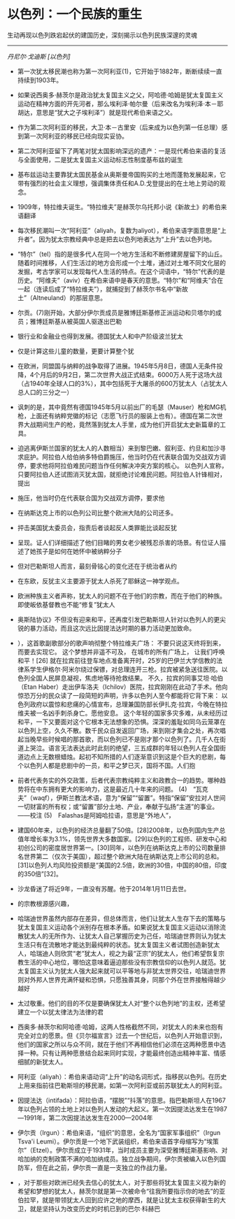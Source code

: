 # 以色列：一个民族的重生

生动再现以色列跌宕起伏的建国历史，深刻揭示以色列民族深邃的灵魂

<hr>

*丹尼尔·戈迪斯 [以色列]*

- 第一次犹太移民潮也称为第一次阿利亚(1)，它开始于1882年，断断续续一直持续到1903年。

- 如果说西奥多·赫茨尔是政治犹太复国主义之父，阿哈德·哈姆是犹太复国主义运动在精神方面的开先河者，那么埃利泽·帕尔曼（后来改名为埃利泽·本－耶胡达，意思是“犹大之子埃利泽”）就是现代希伯来语之父。

- 作为第二次阿利亚的移民，大卫·本－古里安（后来成为以色列第一任总理）感到第一次阿利亚的移民已经向现实妥协。

- 第二次阿利亚留下了两笔对犹太国影响深远的遗产：一是现代希伯来语的复活与全面使用，二是犹太复国主义运动标志性制度基布兹的诞生

- 基布兹运动主要靠犹太国民基金从奥斯曼帝国购买的土地而蓬勃发展起来，它带有强烈的社会主义理想，强调集体责任和A.D.戈登提出的在土地上劳动的观念。

- 1909年，特拉维夫诞生。“特拉维夫”是赫茨尔乌托邦小说《新故土》的希伯来语翻译

- 每次移民潮叫一次“阿利亚”（aliyah，复数为aliyot），希伯来语字面意思是“上升者”。因为犹太宗教经典中总是把去以色列地表达为“上升”去以色列地。

- “特尔”（tel）指的是很多代人在同一个地方生活和不断修建房屋留下的山丘。随着时间推移，人们生活过的地方会形成一个土堆，通过对土堆不同文化层的发掘，考古学家可以发现每代人生活的特点。在这个词语中，“特尔”代表的是历史。“阿维夫”（aviv）在希伯来语中是春天的意思。“特尔”和“阿维夫”合在一起（连读后成了“特拉维夫”），就捕捉到了赫茨尔书名中“新故土”（Altneuland）的那层意思。

- 尔贡。(7)刚开始，大部分伊尔贡成员是雅博廷斯基修正派运动和贝塔尔的成员；雅博廷斯基从被英国人驱逐出巴勒

- 银行业和金融业也得到发展。德国犹太人和中产阶级波兰犹太

- 仅是计算这些儿童的数量，更要计算整个犹

- 在欧洲，同盟国与纳粹的战争取得了进展。1945年5月8日，德国人无条件投降，4个月后的9月2日，第二次世界大战正式结束。6000万人死于这场大战（占1940年全球人口的3%），其中包括死于大屠杀的600万犹太人（占犹太人总人口的三分之一）

- 讽刺的是，其中竟然有德国1945年5月以前出厂的毛瑟（Mauser）枪和MG机枪，上面还有纳粹党徽的标记（志愿飞行员的服装上也有）。德国在第二次世界大战期间生产的枪，竟然落到犹太人手里，成为他们开启犹太史新篇章的工具。

- 迫逃离伊斯兰国家的犹太人的人数相当）来到黎巴嫩、叙利亚、约旦和加沙寻求庇护。阿拉伯人给伯纳多特伯爵施压，他当时仍在代表联合国为交战双方调停，要求他将阿拉伯难民问题当作任何解决冲突方案的核心。 以色列人宣称，只要阿拉伯人还试图消灭犹太国，就拒绝讨论难民问题。阿拉伯人针锋相对，提出

- 施压，他当时仍在代表联合国为交战双方调停，要求他

- 在纳斯达克上市的以色列公司比整个欧洲大陆的公司还多。

- 抨击美国犹太委员会，指责后者谈起反人类罪能比谈起反犹

- 呈现。证人们详细描述了他们目睹的男女老少被残忍杀害的场景。有位证人描述了她孩子是如何在她怀中被纳粹分子

- 但对巴勒斯坦人而言，最刻骨铭心的变化还在于统治者从约

- 在东欧，反犹主义主要源于犹太人杀死了耶稣这一神学观点。

- 欧洲种族主义者声称，犹太人的问题不在于他们的宗教，而在于他们的种族。即使皈依基督教也不能“修复”犹太人

- 奥斯陆协议》不但没有迎来和平，还再度引发巴勒斯坦人针对以色列人的更尖锐的暴力活动，而且这次远比因提法达时期的暴力活动更加致命。

- ），这首歌副歌部分的歌声响彻整个特拉维夫广场： 不要只说这天终将到来， 而要去实现它。 这个梦想并非遥不可及， 在城市的所有广场上， 让我们呼唤和平！[26] 就在拉宾前往登车地点准备离开时，25岁的巴伊兰大学信教的法律系学生伊格尔·阿米尔绕过保镖，对总理连开三枪。拉宾被紧急送往医院。以色列全国人民屏息凝视，焦虑地等待抢救结果。 不久，拉宾的同事艾坦·哈伯（Etan Haber）走出伊车洛夫（Ichilov）医院，拉宾刚刚在此动了手术。他向惊恐万分的民众读了一段简短的声明，许多以色列人至今都能将它背下来： 以色列政府以震惊和悲痛的心情宣布，总理兼国防部长伊扎克·拉宾，今晚在特拉维夫被一名凶手刺杀身亡。愿他安息。 这个年轻的国家多灾多难，从未经历过和平，一下又要面对这个它根本无法想象的恐惧。深深的羞耻如同乌云笼罩在以色列上空，久久不散。数千民众自发返回广场，来到刚才集会之处，再次唱起当晚早些时候唱的那首歌，而以色列已不是刚才那个以色列了。几千人在街道上哭泣。语言无法表达此时此刻的绝望，三五成群的年轻以色列人在全国街道边点上无数根蜡烛。起初不知所措的人们逐渐意识到这是个巨大的悲剧，每个以色列人都是悲剧中的一员，和平之梦已灭，国将不国。人们抱

- 前者代表务实的外交政策，后者代表宗教纯粹主义和政教合一的趋势。哪种趋势将在中东拥有更大的影响力，这是最近几十年来的问题。 (4)　“瓦克夫”（waqf），伊斯兰教法术语，意为“保留”“留置”。特指“保留”安拉对人世间一切财富的所有权；或“留置”部分土地、产业，奉献于弘扬“主道”的事业。——校注 (5)　Falashas是阿姆哈拉语，意思是“外地人”，

- 建国60年来，以色列的经济总量翻了50倍。[28]2008年，以色列国内生产总值年增长率为3.1%，领先世界大多数国家。[29]以色列的工程师、研发中心和初创公司的密度居世界第一。[30]同年，以色列在纳斯达克上市的公司数量排名世界第二（仅次于美国），超过整个欧洲大陆在纳斯达克上市公司的总和。[31]以色列人均风险投资额是“美国的2.5倍，欧洲的30倍，中国的80倍，印度的350倍”[32]。

- 沙龙昏迷了将近9年，一直没有苏醒。他于2014年1月11日去世。

- 的宗教根源感兴趣，

- 哈瑞迪世界虽然内部存在差异，但总体而言，他们让犹太人生存下去的策略与犹太复国主义运动各个派别存在根本矛盾。如果说犹太复国主义运动以消除流散犹太人的无所作为、让犹太人自己掌握历史为己任，哈瑞迪世界则认为犹太生活只有在流散地才能达到最纯粹的状态。犹太复国主义者试图创造新犹太人，哈瑞迪人则欣赏“老”犹太人，视之为最“正宗”的犹太人，他们希望恢复宗教生活的中心地位，哪怕这意味着逼迫那些没有宗教信仰的以色列人就范。犹太复国主义认为犹太人强大起来就可以平等地与非犹太世界交往，哈瑞迪世界则对外邦人世界充满怀疑和恐惧，只愿独善其身，同那个外在世界接触得越少越好

- 太过敬重。他们的目的不仅是要确保犹太人对“整个以色列地”的主权，还希望建立一个以犹太律法为法律的君

- 西奥多·赫茨尔和阿哈德·哈姆，这两人性格截然不同，对犹太人的未来也抱有完全对立的愿景。但《贝尔福宣言》过去一个世纪后，以色列人开始意识到，他们的国家之所以与众不同，就在于他们不再相信他们必须在这两种愿景中选择一种。只有让两种愿景结合起来同时实现，才能最终创造出精神丰富、情感细腻的新犹太人。

- 阿利亚（aliyah）：希伯来语动词“上升”的动名词形式，指移民以色列。在历史上用来指前往巴勒斯坦的移民潮，如第一次阿利亚或前苏联犹太人的阿利亚。

- 因提法达（intifada）：阿拉伯语，“摆脱”“抖落”的意思。指巴勒斯坦人在1967年以色列占领的土地上对以色列人发动的大起义。第一次因提法达发生在1987—1991年，第二次因提法达发生在2000—2004年

- 伊尔贡（Irgun）：希伯来语，“组织”的意思，全名为“国家军事组织”（Irgun Tsva'i Leumi）。伊尔贡是一个地下武装组织，希伯来语首字母缩写为“埃策尔”（Etzel）。伊尔贡成立于1931年，当时成员主要为深受雅博廷斯基影响、对哈加纳的克制政策不满的哈加纳成员。独立战争期间，伊尔贡被编入以色列国防军，但在此之前，伊尔贡一直是一支独立的作战力量。

- ，对于那些对欧洲已经失去信心的犹太人，对于那些将犹太复国主义视为新的希望和梦想的犹太人，赫茨尔就是第一次被命令“往我所要指示你的地去”的亚伯拉罕，就是带领犹太人回到应许之地的摩西，就是让犹太主权获得新生的大卫，就是坚持认为改变历史的时机已到的巴尔·科赫巴